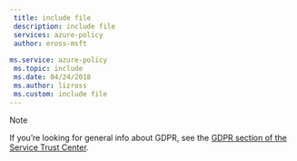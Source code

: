 ```yaml
---
 title: include file
 description: include file
 services: azure-policy
 author: eross-msft
 
ms.service: azure-policy
 ms.topic: include
 ms.date: 04/24/2018
 ms.author: lizross
 ms.custom: include file
---
```


>[!Note] 
>If you’re looking for general info about GDPR, see the [GDPR section of the Service Trust Center](https://www.microsoft.com/en-us/TrustCenter/Privacy/gdpr/default.aspx).